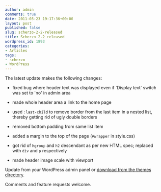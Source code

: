 ```yaml
---
author: admin
comments: true
date: 2011-05-23 19:17:36+00:00
layout: post
published: false
slug: scherzo-2-2-released
title: Scherzo 2.2 released
wordpress_id: 1893
categories:
- Articles
tags:
- scherzo
- WordPress
---
```


The latest update makes the following changes:



	
  * fixed bug where header text was displayed even if 'Display text' switch was set to 'no' in admin area

	
  * made whole header area a link to the home page

	
  * used `:last-child` to remove border from the last item in a nested list, thereby getting rid of ugly double borders

	
  * removed bottom padding from same list item

	
  * added a margin to the top of the page (`#wrapper` in style.css)

	
  * got rid of `hgroup` and `h2` descendant as per new HTML spec; replaced with `div` and `p` respectively

	
  * made header image scale with viewport


Update from your WordPress admin panel or [download from the themes directory](http://wordpress.org/extend/themes/scherzo).

Comments and feature requests welcome.
